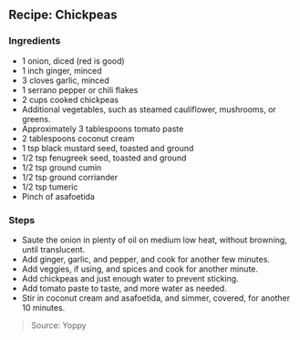 ## Recipe: Chickpeas


### Ingredients
 - 1 onion, diced (red is good)
 - 1 inch ginger, minced
 - 3 cloves garlic, minced
 - 1 serrano pepper or chili flakes
 - 2 cups cooked chickpeas
 - Additional vegetables, such as steamed cauliflower, mushrooms, or greens.
 - Approximately 3 tablespoons tomato paste
 - 2 tablespoons coconut cream
 - 1 tsp black mustard seed, toasted and ground
 - 1/2 tsp fenugreek seed, toasted and ground
 - 1/2 tsp ground cumin
 - 1/2 tsp ground corriander
 - 1/2 tsp tumeric
 - Pinch of asafoetida

### Steps
 - Saute the onion in plenty of oil on medium low heat, without browning, until translucent.
 - Add ginger, garlic, and pepper, and cook for another few minutes.
 - Add veggies, if using, and spices and cook for another minute.
 - Add chickpeas and just enough water to prevent sticking.
 - Add tomato paste to taste, and more water as needed.
 - Stir in coconut cream and asafoetida, and simmer, covered, for another 10 minutes.

> Source: Yoppy